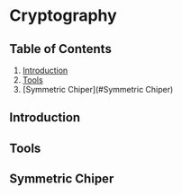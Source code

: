 # Cryptography

## Table of Contents
1. [Introduction](#Introduction)
2. [Tools](#Tools)
3. [Symmetric Chiper](#Symmetric Chiper)


## Introduction



## Tools


## Symmetric Chiper

